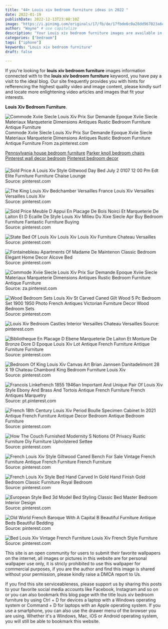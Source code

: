 ```yaml
---
title: "44+ Louis xiv bedroom furniture ideas in 2022 "
date: 2022-01-19
publishDate: 2022-12-13T23:08:10Z
image: "https://i.pinimg.com/originals/17/fb/de/17fbde6c0a28dd967023a6c6782dc439.jpg"
author: "Wayne" # use capitalize
description: "Your Louis xiv bedroom furniture images are available in this site. Louis xiv bedroom furniture are a topic that is being searched for and liked by netizens now. You can Get the Louis xiv bedroom furniture files here. Get all royalty-free photos."
categories: ["bedroom"]
tags: ["iphone"]
keywords: "Louis xiv bedroom furniture"
draft: false

---
```


If you're looking for **louis xiv bedroom furniture** images information connected with to the **louis xiv bedroom furniture** keyword, you have pay a visit to the ideal  blog.  Our site frequently  provides you with  hints  for refferencing  the highest  quality video and image  content, please kindly surf and locate more enlightening video articles and images  that fit your interests.

**Louis Xiv Bedroom Furniture**. 

![Commode Xviie Siecle Louis Xiv Prix Sur Demande Epoque Xviie Siecle Materiaux Marqueterie Dimensions Antiques Rustic Bedroom Furniture Antique Furniture](https://i.pinimg.com/originals/c1/91/18/c191183acdd0acc9710e3940f5123148.jpg "Commode Xviie Siecle Louis Xiv Prix Sur Demande Epoque Xviie Siecle Materiaux Marqueterie Dimensions Antiques Rustic Bedroom Furniture Antique Furniture")
Commode Xviie Siecle Louis Xiv Prix Sur Demande Epoque Xviie Siecle Materiaux Marqueterie Dimensions Antiques Rustic Bedroom Furniture Antique Furniture From za.pinterest.com

[Pennsylvania house bedroom furniture](/pennsylvania-house-bedroom-furniture/)
[Parker knoll bedroom chairs](/parker-knoll-bedroom-chairs/)
[Pinterest wall decor bedroom](/pinterest-wall-decor-bedroom/)
[Pinterest bedroom decor](/pinterest-bedroom-decor/)



### 

 


![Sold Price A Louis Xiv Style Giltwood Day Bed July 2 0107 12 00 Pm Edt Elite Furniture Furniture Chaise Lounge](https://i.pinimg.com/originals/ab/38/c9/ab38c96defd3afc4c18402d6a33ec321.jpg "Sold Price A Louis Xiv Style Giltwood Day Bed July 2 0107 12 00 Pm Edt Elite Furniture Furniture Chaise Lounge")
Source: pinterest.com

 

![The King Louis Xiv Bedchamber Versailles France Louis Xiv Versailles Versailles Louis Xiv](https://i.pinimg.com/474x/27/c3/a7/27c3a731c3c6cfdda0451ab37aa321f2--french-furniture-versailles.jpg "The King Louis Xiv Bedchamber Versailles France Louis Xiv Versailles Versailles Louis Xiv")
Source: pinterest.com

 

![Sold Price Meuble D Appui En Placage De Bois Noirci Et Marqueterie De Laiton Et D Ecaille De Style Louis Xiv Milieu Du Xixe Siecle Apr Buy Bedroom Furniture Fantastic Furniture Buying](https://i.pinimg.com/originals/5b/f7/c9/5bf7c9a5b577d721bdc49c278df0f7a4.jpg "Sold Price Meuble D Appui En Placage De Bois Noirci Et Marqueterie De Laiton Et D Ecaille De Style Louis Xiv Milieu Du Xixe Siecle Apr Buy Bedroom Furniture Fantastic Furniture Buying")
Source: pinterest.com

 

![State Bed Of Louis Xiv Louis Xiv Louis Xiv Furniture Chateau Versailles](https://i.pinimg.com/originals/bd/37/0a/bd370aa1277356921e02462d155e3e0b.jpg "State Bed Of Louis Xiv Louis Xiv Louis Xiv Furniture Chateau Versailles")
Source: pinterest.com

 

![Fontainebleau Apartments Of Madame De Maintenon Classic Bedroom Elegant Home Decor Alcove Bed](https://i.pinimg.com/originals/c1/c1/ef/c1c1efa7c403e545a268053c5c49dd03.jpg "Fontainebleau Apartments Of Madame De Maintenon Classic Bedroom Elegant Home Decor Alcove Bed")
Source: pinterest.com

 

![Commode Xviie Siecle Louis Xiv Prix Sur Demande Epoque Xviie Siecle Materiaux Marqueterie Dimensions Antiques Rustic Bedroom Furniture Antique Furniture](https://i.pinimg.com/originals/c1/91/18/c191183acdd0acc9710e3940f5123148.jpg "Commode Xviie Siecle Louis Xiv Prix Sur Demande Epoque Xviie Siecle Materiaux Marqueterie Dimensions Antiques Rustic Bedroom Furniture Antique Furniture")
Source: za.pinterest.com

 

![Wood Bedroom Sets Louis Xiv St Carved Caned Gilt Wood 5 Pc Bedroom Set 1900 1950 Photo French Antiques Victorian Furniture Decor Wood Bedroom Sets](https://i.pinimg.com/originals/be/15/ca/be15cad8e2707feb6c8756bb1a30dcfe.jpg "Wood Bedroom Sets Louis Xiv St Carved Caned Gilt Wood 5 Pc Bedroom Set 1900 1950 Photo French Antiques Victorian Furniture Decor Wood Bedroom Sets")
Source: pinterest.com

 

![Louis Xiv Bedroom Castles Interior Versailles Chateau Versailles](https://i.pinimg.com/originals/fe/4a/0c/fe4a0ca6713c8fc806834702af364105.jpg "Louis Xiv Bedroom Castles Interior Versailles Chateau Versailles")
Source: pinterest.com

 

![Bibliotheque En Placage D Ebene Marqueterie De Laiton Et Monture De Bronze Dore D Epoque Louis Xiv Lot Antique French Furniture Antique Furniture Furniture](https://i.pinimg.com/originals/84/44/44/8444449aed43e3b3d4e45c06500f06cd.png "Bibliotheque En Placage D Ebene Marqueterie De Laiton Et Monture De Bronze Dore D Epoque Louis Xiv Lot Antique French Furniture Antique Furniture Furniture")
Source: pinterest.com

 

![Bedroom Of King Louis Xiv Canvas Art Brian Jannsen Danitadelimont 28 X 19 Chateau Chambord King Bedroom Furniture Louis Xiv](https://i.pinimg.com/originals/13/2c/48/132c4888fdaf24042f7e6b2770bbf0e6.jpg "Bedroom Of King Louis Xiv Canvas Art Brian Jannsen Danitadelimont 28 X 19 Chateau Chambord King Bedroom Furniture Louis Xiv")
Source: pinterest.com

 

![Francois Linkefrench 1855 1946an Important And Unique Pair Of Louis Xiv Style Ebony And Brass And Tortois Antique French Furniture French Antiques Marquetry](https://i.pinimg.com/originals/c9/7e/e3/c97ee3dd00f9cb66d2841d0ae9741814.jpg "Francois Linkefrench 1855 1946an Important And Unique Pair Of Louis Xiv Style Ebony And Brass And Tortois Antique French Furniture French Antiques Marquetry")
Source: pt.pinterest.com

 

![French 18th Century Louis Xiv Period Boulle Specimen Cabinet In 2021 Antique French Furniture Antique Decor Bedroom Antique Bedroom Furniture](https://i.pinimg.com/originals/e4/f3/9e/e4f39efd8af2ed661e9891502357f85d.jpg "French 18th Century Louis Xiv Period Boulle Specimen Cabinet In 2021 Antique French Furniture Antique Decor Bedroom Antique Bedroom Furniture")
Source: pinterest.com

 

![How The Couch Furnished Modernity S Notions Of Privacy Rustic Furniture Diy Furniture Upholstered Settee](https://i.pinimg.com/originals/e8/0e/21/e80e21bc124541b017e67ff4fcaa10cd.jpg "How The Couch Furnished Modernity S Notions Of Privacy Rustic Furniture Diy Furniture Upholstered Settee")
Source: pinterest.com

 

![French Louis Xiv Style Giltwood Caned Bench For Sale Vintage French Furniture Antique French Furniture French Furniture](https://i.pinimg.com/originals/27/3a/3b/273a3be6ad81f9d2489c70ae08c34c1f.jpg "French Louis Xiv Style Giltwood Caned Bench For Sale Vintage French Furniture Antique French Furniture French Furniture")
Source: pinterest.com

 

![French Louis Xv Style Bed Hand Carved In Gold Hand Finish Gold Bedroom Classic Furniture Royal Bedroom](https://i.pinimg.com/originals/7a/b8/f8/7ab8f82fc3ea62621a7db2878b91987f.jpg "French Louis Xv Style Bed Hand Carved In Gold Hand Finish Gold Bedroom Classic Furniture Royal Bedroom")
Source: pinterest.com

 

![European Style Bed 3d Model Bed Styling Classic Bed Master Bedroom Interior Design](https://i.pinimg.com/originals/7e/ae/ff/7eaeff66250be0806fb84d9efb35ae7a.png "European Style Bed 3d Model Bed Styling Classic Bed Master Bedroom Interior Design")
Source: pinterest.com

 

![Old World French Baroque With A Capital B Beautiful Furniture Antique Beds Beautiful Bedding](https://i.pinimg.com/originals/25/bd/30/25bd30bf6bb9b5048847e1f95932d167.jpg "Old World French Baroque With A Capital B Beautiful Furniture Antique Beds Beautiful Bedding")
Source: pinterest.com

 

![Bed Louis Xiv Vintage French Furniture Louis Xiv French Style Furniture](https://i.pinimg.com/originals/17/fb/de/17fbde6c0a28dd967023a6c6782dc439.jpg "Bed Louis Xiv Vintage French Furniture Louis Xiv French Style Furniture")
Source: pinterest.com

 

This site is an open community for users to submit their favorite wallpapers on the internet, all images or pictures in this website are for personal wallpaper use only, it is stricly prohibited to use this wallpaper for commercial purposes, if you are the author and find this image is shared without your permission, please kindly raise a DMCA report to Us.

If you find this site serviceableness, please support us by sharing this posts to your favorite social media accounts like Facebook, Instagram and so on or you can also bookmark this blog page with the title louis xiv bedroom furniture by using Ctrl + D for devices a laptop with a Windows operating system or Command + D for laptops with an Apple operating system. If you use a smartphone, you can also use the drawer menu of the browser you are using. Whether it's a Windows, Mac, iOS or Android operating system, you will still be able to bookmark this website.
